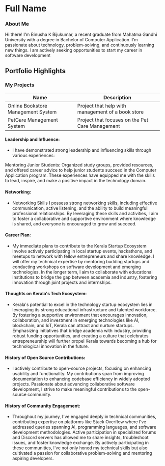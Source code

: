 # Full Name 

### About Me

Hi there! I'm Binusha K Bijukumar, a recent graduate from Mahatma Gandhi University with a degree in Bachelor of Computer Application. I'm passionate about technology, problem-solving, and continuously learning new things. I am actively seeking opportunities to start my career in software development


## Portfolio Highlights

### My Projects

| Name                                | Description                                                                                                          
|-------------------------------------|---------------------------------------------------------------
| Online Bookstore Management System  | Project that help with management of a book store                               
| PetCare Management System           | Project that focuses on the Pet Care Management                                                     |

#### Leadership and Influence:

- I have demonstrated strong leadership and influencing skills through various experiences:

Mentoring Junior Students: Organized study groups, provided resources, and offered career advice to help junior students succeed in the Computer Application program.
These experiences have equipped me with the skills to lead, inspire, and make a positive impact in the technology domain.

#### Networking:


- Networking Skills
I possess strong networking skills, including effective communication, active listening, and the ability to build meaningful professional relationships. By leveraging these skills and activities, I aim to foster a collaborative and supportive environment where knowledge is shared, and everyone is encouraged to grow and succeed.

#### Career Plan:

- My immediate plans to contribute to the Kerala Startup Ecosystem involve actively participating in local startup events, hackathons, and meetups to network with fellow entrepreneurs and share knowledge. I will offer my technical expertise by mentoring budding startups and conducting workshops on software development and emerging technologies. In the longer term, I aim to collaborate with educational institutions to bridge the gap between academia and industry, fostering innovation through joint projects and internships.

#### Thoughts on Kerala's Tech Ecosystem:

- Kerala's potential to excel in the technology startup ecosystem lies in leveraging its strong educational infrastructure and talented workforce. By fostering a supportive environment that encourages innovation, collaboration, and investment in emerging technologies like AI, blockchain, and IoT, Kerala can attract and nurture startups. Emphasizing initiatives that bridge academia with industry, providing robust funding opportunities, and creating a culture that celebrates entrepreneurship will further propel Kerala towards becoming a hub for technological innovation in the future.

#### History of Open Source Contributions:

- I actively contribute to open-source projects, focusing on enhancing usability and functionality. My contributions span from improving documentation to enhancing codebase efficiency in widely adopted projects. Passionate about advancing collaborative software development, I strive to make meaningful contributions to the open-source community.

#### History of Community Engagement:

-  Throughout my journey, I've engaged deeply in technical communities, contributing expertise on platforms like Stack Overflow where I've addressed queries spanning AI, programming languages, and software development methodologies. Active participation in specialized forums and Discord servers has allowed me to share insights, troubleshoot issues, and foster knowledge exchange. By actively participating in these communities, I've not only honed my technical skills but also cultivated a passion for collaborative problem-solving and mentoring aspiring developers.




